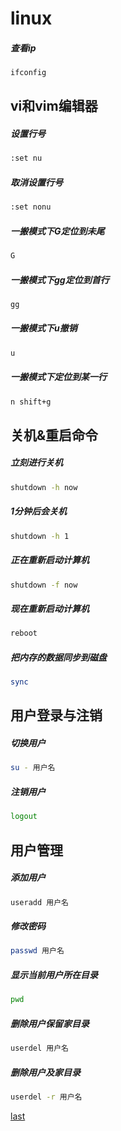 # linux

##### 查看ip
```bash
ifconfig
```
## vi和vim编辑器

#####  设置行号
```bash
:set nu
```
#####  取消设置行号
```bash
:set nonu
```
#####  一搬模式下G定位到未尾
```bash
G
```
#####  一搬模式下gg定位到首行
```bash
gg
```
##### 一搬模式下u撤销
```bash
u
```
#####  一搬模式下定位到某一行
```bash
n shift+g
```
## 关机&重启命令

##### 立刻进行关机
```bash
shutdown -h now
```
#####  1分钟后会关机
```bash
shutdown -h 1
```
#####  正在重新启动计算机
```bash
shutdown -f now
```
#####  现在重新启动计算机
```bash
reboot
```

##### 把内存的数据同步到磁盘
```bash
sync
```

## 用户登录与注销

##### 切换用户
```bash
su - 用户名
```
##### 注销用户

```bash
logout 
```

## 用户管理

##### 添加用户
```bash
useradd 用户名
```

##### 修改密码
```bash
passwd 用户名
```

##### 显示当前用户所在目录
```bash
pwd
```
##### 删除用户保留家目录

```bash
userdel 用户名
```
##### 删除用户及家目录
```bash
userdel -r 用户名
```









[last](https://www.bilibili.com/video/BV1Sv411r7vd?p=14&vd_source=10257e657caa8b54111087a9329462e8)




